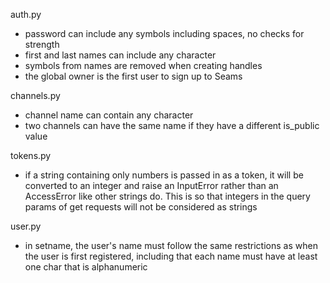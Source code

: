 auth.py
- password can include any symbols including spaces, no checks for strength
- first and last names can include any character
- symbols from names are removed when creating handles
- the global owner is the first user to sign up to Seams

channels.py
- channel name can contain any character
- two channels can have the same name if they have a different is_public value

tokens.py
- if a string containing only numbers is passed in as a token, it will be
    converted to an integer and raise an InputError rather than an AccessError
    like other strings do. This is so that integers in the query params of get
    requests will not be considered as strings

user.py
- in setname, the user's name must follow the same restrictions as when the user
    is first registered, including that each name must have at least one char
    that is alphanumeric
